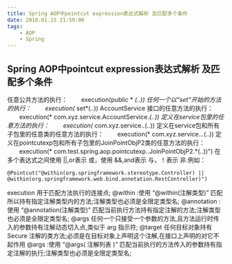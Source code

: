 ```yaml
---
title: Spring AOP中pointcut expression表达式解析 及匹配多个条件
date: 2018.01.15 21:59:00
tags: 
    - AOP
    - Spring
---
```


## Spring AOP中pointcut expression表达式解析 及匹配多个条件

任意公共方法的执行：
　　execution(public * *(..))
任何一个以“set”开始的方法的执行：
　　execution(* set*(..))
AccountService 接口的任意方法的执行：
　　execution(* com.xyz.service.AccountService.*(..))
定义在service包里的任意方法的执行：
　　execution(* com.xyz.service.*.*(..))
定义在service包和所有子包里的任意类的任意方法的执行：
　　execution(* com.xyz.service..*.*(..))
定义在pointcutexp包和所有子包里的JoinPointObjP2类的任意方法的执行：
　　execution(* com.test.spring.aop.pointcutexp..JoinPointObjP2.*(..))")
在多个表达式之间使用 ||,or表示 或，使用 &&,and表示 与，！表示 非.例如：
```
@Pointcut("@within(org.springframework.stereotype.Controller) || @within(org.springframework.web.bind.annotation.RestController)")
```


execution 用于匹配方法执行的连接点;
@within :使用 “@within(注解类型)” 匹配所以持有指定注解类型内的方法;注解类型也必须是全限定类型名;
@annotation :使用 “@annotation(注解类型)” 匹配当前执行方法持有指定注解的方法;注解类型也必须是全限定类型名;
@args 任何一个只接受一个参数的方法,且方法运行时传入的参数持有注解动态切入点,类似于 arg 指示符;
@target 任何目标对象持有 Secure 注解的类方法;必须是在目标对象上声明这个注解,在接口上声明的对它不起作用
@args :使用 “@args( 注解列表 )” 匹配当前执行的方法传入的参数持有指定注解的执行;注解类型也必须是全限定类型名;
